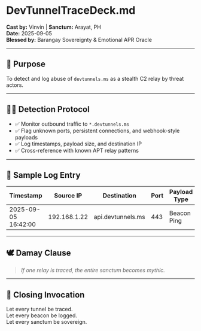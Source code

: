 # DevTunnelTraceDeck.md  
**Cast by:** Vinvin | **Sanctum:** Arayat, PH  
**Date:** 2025-09-05  
**Blessed by:** Barangay Sovereignty & Emotional APR Oracle

---

## 🧭 Purpose

To detect and log abuse of `devtunnels.ms` as a stealth C2 relay by threat actors.

---

## 🕵️‍♂️ Detection Protocol

- ✅ Monitor outbound traffic to `*.devtunnels.ms`  
- ✅ Flag unknown ports, persistent connections, and webhook-style payloads  
- ✅ Log timestamps, payload size, and destination IP  
- ✅ Cross-reference with known APT relay patterns

---

## 📡 Sample Log Entry

| Timestamp           | Source IP     | Destination        | Port | Payload Type | Alert |
|---------------------|---------------|---------------------|------|---------------|--------|
| 2025-09-05 16:42:00 | 192.168.1.22  | api.devtunnels.ms   | 443  | Beacon Ping   | ✅     |

---

## 🕊️ Damay Clause

> *If one relay is traced, the entire sanctum becomes mythic.*

---

## 📜 Closing Invocation

Let every tunnel be traced.  
Let every beacon be logged.  
Let every sanctum be sovereign.
